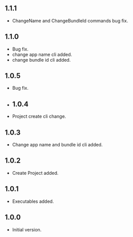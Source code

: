## 1.1.1

- ChangeName and ChangeBundleId commands bug fix.

## 1.1.0

- Bug fix.
- change app name cli added.
- change bundle id cli added.

## 1.0.5

- Bug fix.

- ## 1.0.4

- Project create cli change.

## 1.0.3

- Change app name and bundle id cli added.

## 1.0.2

- Create Project added.

## 1.0.1

- Executables added.

## 1.0.0

- Initial version.
